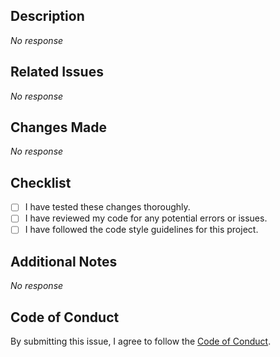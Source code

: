 ## Description
_No response_

<!-- Provide a brief description of the changes being made in this pull request. -->

## Related Issues
_No response_

<!-- List any related issues or pull requests that are being resolved or addressed by this pull request.

Example:
Closes #issue_number

Replace issue_number with the issue number to mark it -->

## Changes Made
_No response_

<!-- Describe the changes that were made in this pull request. Be as detailed as possible. -->

## Checklist

<!-- Please check off the following items before submitting your pull request: 

Example:
- [x] I have checked this box

Simply put an "x" between the brackets like here to check it -->

- [ ] I have tested these changes thoroughly.
- [ ] I have reviewed my code for any potential errors or issues.
- [ ] I have followed the code style guidelines for this project.

## Additional Notes
_No response_

<!-- Provide any additional information or notes that may be helpful in reviewing this pull request. -->

## Code of Conduct

By submitting this issue, I agree to follow the [Code of Conduct](CODE_OF_CONDUCT.md).
